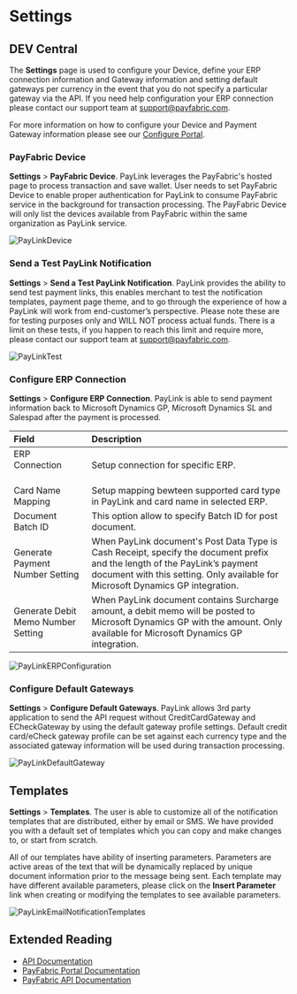 # Settings

## DEV Central

The **Settings** page is used to configure your Device, define your ERP connection information and Gateway information and setting default gateways per currency in the event that you do not specify a particular gateway via the API. If you need help configuration your ERP connection please contact our support team at <support@payfabric.com>.

For more information on how to configure your Device and Payment Gateway information please see our [Configure Portal](Configure%20Portal.md).

### PayFabric Device

**Settings** > **PayFabric Device**. PayLink leverages the PayFabric's hosted page to process transaction and save wallet. User needs to set PayFabric Device to enable proper authentication for PayLink to consume PayFabric service in the background for transaction processing. The PayFabric Device will only list the devices available from PayFabric within the same organization as PayLink service.

![PayLinkDevice](https://raw.githubusercontent.com/PayFabric/Portal/master/PayFabric/Sections/Screenshots/PayLinkDevice.png)

### Send a Test PayLink Notification

**Settings** > **Send a Test PayLink Notification**. PayLink provides the ability to send test payment links, this enables merchant to test the notification templates, payment page theme, and to go through the experience of how a PayLink will work from end-customer’s perspective. Please note these are for testing purposes only and WILL NOT process actual funds. There is a limit on these tests, if you happen to reach this limit and require more, please contact our support team at <support@payfabric.com>.

![PayLinkTest](https://raw.githubusercontent.com/PayFabric/Portal/master/PayFabric/Sections/Screenshots/PayLinkTest.png)

### Configure ERP Connection

**Settings** > **Configure ERP Connection**. PayLink is able to send payment information back to Microsoft Dynamics GP, Microsoft Dynamics SL and Salespad after the payment is processed.

|Field                          |Description  |
|:------------------------------|:-------------|
| ERP Connection          | Setup connection for specific ERP. |
| Card Name Mapping       | Setup mapping bewteen supported card type in PayLink and card name in selected ERP. |
| Document Batch ID       |  This option allow to specify Batch ID for post document. |
| Generate Payment Number Setting       | When PayLink document's Post Data Type is Cash Receipt, specify the document prefix and the length of the PayLink’s payment document with this setting. Only available for Microsoft Dynamics GP integration. |
| Generate Debit Memo Number Setting       | When PayLink document contains Surcharge amount, a debit memo will be posted to Microsoft Dynamics GP with the amount. Only available for Microsoft Dynamics GP integration. |

![PayLinkERPConfiguration](https://raw.githubusercontent.com/PayFabric/Portal/master/PayFabric/Sections/Screenshots/PayLinkERPConfiguration.png)

### Configure Default Gateways

**Settings** > **Configure Default Gateways**. PayLink allows 3rd party application to send the API request without CreditCardGateway and ECheckGateway by using the default gateway profile settings. Default credit card/eCheck gateway profile can be set against each currency type and the associated gateway information will be used during transaction processing. 

![PayLinkDefaultGateway](https://raw.githubusercontent.com/PayFabric/Portal/master/PayFabric/Sections/Screenshots/PayLinkDefaultGateway.png)

## Templates

**Settings** > **Templates**. The user is able to customize all of the notification templates that are distributed, either by email or SMS. We have provided you with a default set of templates which you can copy and make changes to, or start from scratch.

All of our templates have ability of inserting parameters. Parameters are active areas of the text that will be dynamically replaced by unique document information prior to the message being sent. Each template may have different available parameters, please click on the **Insert Parameter** link when creating or modifying the templates to see available parameters.

![PayLinkEmailNotificationTemplates](https://raw.githubusercontent.com/PayFabric/Portal/master/PayFabric/Sections/Screenshots/PayLinkEmailNotificationTemplates.png)

Extended Reading
----------------

* [API Documentation](https://github.com/PayFabric/APIs/tree/master/PayLink)
* [PayFabric Portal Documentation](https://github.com/PayFabric/Portal)
* [PayFabric API Documentation](https://github.com/PayFabric/APIs)
